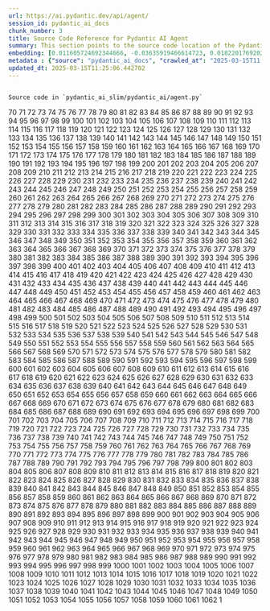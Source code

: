 ```yaml
---
url: https://ai.pydantic.dev/api/agent/
session_id: pydantic_ai_docs
chunk_number: 3
title: Source Code Reference for Pydantic AI Agent
summary: This section points to the source code location of the Pydantic AI agent implementation, specifically in the file `pydantic_ai_slim/pydantic_ai/agent.py`.
embedding: [0.011605724692344666, -0.03635919466614723, 0.01822017692029476, -0.00399031350389123, -0.037684790790081024, -0.01108495518565178, -0.007588358595967293, -0.0037772711366415024, 0.0026089209131896496, -0.021953485906124115, 0.010800899006426334, -0.010537132620811462, 0.0006226410623639822, -0.017895540222525597, 0.03673793748021126, -0.0010187134612351656, 0.029379528015851974, -0.0005178108112886548, 0.0008551275241188705, 0.04152631014585495, 0.0476132296025753, -0.013709093444049358, -0.02590322121977806, -0.009414434432983398, 0.02023562230169773, 0.0004590551252476871, -0.015027926303446293, 0.03021816909313202, 0.03262588381767273, -0.07850772142410278, 0.03368094936013222, -0.04972336068749428, -0.007994153536856174, 0.0021591652184724808, -0.014202809892594814, -0.0006124961655586958, 0.019721616059541702, -0.014906187541782856, -0.03203072026371956, 0.03665677830576897, 0.011984466575086117, -0.008805742487311363, 0.051292434334754944, 0.03968670964241028, -0.0539165735244751, 0.02043852023780346, -0.05821799486875534, 0.023170869797468185, -0.003800942562520504, 0.037711843848228455, 0.02196701243519783, 0.01919408328831196, -0.011585434898734093, 0.08640719205141068, -0.022670390084385872, -0.01638057455420494, -0.07499083876609802, -0.004358910024166107, 0.04923640936613083, 0.04339296743273735, 0.0701754093170166, -0.030137009918689728, 0.027134131640195847, -0.052563924342393875, -0.010827952064573765, 0.016164150089025497, -0.0219399593770504, -0.034736014902591705, 0.0338432677090168, -0.007770966272801161, -0.025010472163558006, 0.05957064405083656, -0.0005938972462899983, -0.02457762509584427, 0.02919015660881996, 0.026295488700270653, 0.050751376897096634, 0.029271315783262253, 0.00967820081859827, -0.04750501736998558, 0.009076272137463093, 0.032977573573589325, -0.004281132947653532, -0.0032074679620563984, -0.010483026504516602, 0.004358910024166107, 0.004396107979118824, 0.00015196161984931678, -0.002854088554158807, -0.06985077261924744, -0.01955929771065712, -0.01669168286025524, -0.06757832318544388, 0.010286892764270306, 0.04109346494078636, 0.007317828945815563, 0.023306135088205338, -0.05148180574178696, -0.03313989192247391, -0.027080025523900986, 0.02354961261153221, -0.015149664133787155, -0.037116676568984985, 0.08911249041557312, -0.021155424416065216, -0.035331182181835175, -0.022075224667787552, 0.019735142588615417, -0.029460687190294266, -0.006600925233215094, -0.04931756854057312, 0.00905598234385252, -0.061356138437986374, 0.02519984357059002, 0.04314948990941048, 0.02400951273739338, 0.010638581588864326, -0.005670979153364897, 0.02843267284333706, -0.011659830808639526, -0.030082903802394867, -0.04685574769973755, 0.00293355667963624, -0.042554326355457306, 0.02023562230169773, -0.02085784077644348, -0.004399489611387253, -0.011450170539319515, -0.032950520515441895, -0.0570276640355587, 0.015609565190970898, -0.03722488880157471, 0.014933240599930286, -0.001664603129029274, -0.0063675930723547935, -0.010638581588864326, -0.003143217181786895, 0.022738022729754448, 0.017111005261540413, 0.0029927350115031004, 0.0015648453263565898, -0.019505193457007408, 0.04812723770737648, 0.025078104808926582, 0.04582773521542549, 0.023563139140605927, -0.0011108627077192068, -0.021507112309336662, -0.05467405542731285, -0.0034357274416834116, 0.01278252899646759, 0.007006719708442688, -0.017990225926041603, -0.02965005673468113, 0.04869534820318222, -0.04149925708770752, 0.028189197182655334, 0.02256217785179615, -0.014324548654258251, 0.015149664133787155, -0.005982088390737772, -0.026850074529647827, -0.005687887314707041, 0.05164412409067154, -0.027675190940499306, 0.030732175335288048, -0.029460687190294266, -0.016826948150992393, -0.06790295988321304, -0.020059779286384583, 0.011903307400643826, 0.014202809892594814, -0.03376210853457451, -0.04271664097905159, -0.00315674371086061, -0.049047037959098816, 0.014026965945959091, -0.014432760886847973, -0.027255868539214134, -0.0044400691986083984, -0.003537176176905632, -0.031814295798540115, -0.001607115613296628, -0.013228903524577618, -0.008183524012565613, -0.03460074961185455, -0.046098265796899796, 0.0037738895043730736, 0.010530369356274605, -0.00741927744820714, -0.011274325661361217, -0.006154551170766354, 0.023603718727827072, 0.04918230324983597, 0.028378566727042198, -0.06227594241499901, 0.018558338284492493, -0.0582721009850502, -0.03311283886432648, -0.0036420063115656376, 0.0005727621610276401, -0.01575835607945919, 0.04469151049852371, -0.017408587038517, -0.014703290536999702, -0.026823021471500397, -0.06606335937976837, 0.0006792832282371819, -0.00786565151065588, -0.015690723434090614, 0.06611746549606323, -0.014135178178548813, -0.012735186144709587, -0.014054019004106522, -0.00714874779805541, 0.013425037264823914, -0.00521446019411087, 0.024198884144425392, -0.047775547951459885, -0.04293306544423103, -0.03971376270055771, 0.0244288332760334, -0.006641504354774952, 0.04144515469670296, 0.0164346806704998, 0.02106073871254921, -0.007277249358594418, 0.02486168034374714, 0.005833297036588192, -0.007581595331430435, -0.020100358873605728, 0.03744131326675415, -0.015853041782975197, -0.05399773269891739, 0.0017288540257140994, -0.011497513391077518, -0.006154551170766354, 0.03492538630962372, -0.03638624772429466, 0.0022403241600841284, -0.03684614598751068, 0.006113971583545208, -0.03278820216655731, -0.00637773796916008, -0.015284929424524307, 0.017083952203392982, -0.029812375083565712, 0.019099397584795952, -0.038929227739572525, 0.0011539782863110304, 0.027188235893845558, 0.004369054920971394, 0.010205733589828014, -0.013540012761950493, -0.013783489353954792, -0.01173422671854496, 0.0003478843136690557, 0.021304216235876083, 0.024050092324614525, 0.018301336094737053, -0.02639017440378666, 0.010320709086954594, -0.02593027427792549, 0.0037603629752993584, -0.010915874503552914, 0.010395104065537453, -0.04985862597823143, 0.07672222703695297, 0.042473167181015015, -0.0122144166380167, 0.04039008542895317, 0.0026292107068002224, 0.056161969900131226, 0.035926345735788345, -0.034681908786296844, -0.05545859411358833, -0.00992167741060257, 0.06676673144102097, -0.044285714626312256, 0.016651103273034096, -0.023536086082458496, -0.009319748729467392, -0.004071472212672234, -0.010537132620811462, 0.03749541938304901, 0.05599965155124664, 0.03519591689109802, -0.024618204683065414, 0.0038347586523741484, -0.04569246992468834, -0.02168295718729496, 0.014689764007925987, 0.017273321747779846, -0.02649838663637638, 0.0047647044993937016, 0.001983321039006114, 0.012295575812458992, -0.01429749559611082, 0.03814468905329704, -0.021466532722115517, 0.03370800241827965, 0.025808535516262054, -0.012539052404463291, -0.04225674271583557, -0.04631468653678894, 0.026484860107302666, 0.004348765127360821, -0.02290034107863903, 0.04398813098669052, -0.015122611075639725, 0.008088838309049606, -0.0018903263844549656, -0.054944586008787155, -0.04728859290480614, -0.0030231697019189596, -0.0194105077534914, 0.041850946843624115, -0.005153591278940439, 0.05413299798965454, -0.01984335482120514, -0.017111005261540413, -0.03373505547642708, 0.014784448780119419, 0.02978532202541828, 0.027675190940499306, -0.0007798864389769733, -0.011815385892987251, 0.021020159125328064, 0.019694563001394272, -0.034736014902591705, 0.003665677737444639, -0.018558338284492493, 0.007006719708442688, 0.06054455041885376, 0.024050092324614525, -0.060165807604789734, -0.005025089718401432, 0.021669430658221245, 0.00628643436357379, 0.011287852190434933, -0.029974693432450294, -0.012769002467393875, -0.04704511910676956, -0.06438606977462769, 0.0027255869936197996, -0.053808361291885376, 0.005102866794914007, -0.01235644519329071, 0.032977573573589325, -0.037116676568984985, 0.0034052927512675524, 0.0021084409672766924, 0.040146611630916595, 0.03397853299975395, -0.035899292677640915, -0.057893358170986176, 0.03438432887196541, 0.004727507010102272, -0.006289815995842218, 0.030082903802394867, -0.031733136624097824, 0.04404223710298538, 0.001412672339938581, -0.004003840032964945, -0.025389214977622032, 0.041905052959918976, -0.014094598591327667, 0.0003453480894677341, -0.028162144124507904, 0.007520725950598717, -0.015893621370196342, -0.007331355474889278, 0.024848153814673424, -0.010313945822417736, -0.026633650064468384, -0.003004570724442601, -0.06444017589092255, 0.02352255955338478, 0.013100401498377323, 0.02551095187664032, -0.03157081827521324, -0.017111005261540413, 0.03027227520942688, -0.009292695671319962, 0.049047037959098816, -0.03381621465086937, -0.011605724692344666, 0.013709093444049358, -0.014852081425487995, -0.016908107325434685, 0.023793088272213936, 0.018842395395040512, 0.009076272137463093, 0.003415437648072839, 0.0022707588504999876, -0.020627891644835472, -0.003408674383535981, 0.016962213441729546, -0.01000283658504486, -0.014797975309193134, 0.002252159873023629, -0.02494283951818943, 0.028676150366663933, 0.00848786998540163, -0.04918230324983597, -0.016759315505623817, -0.005390304606407881, 0.006793677341192961, 0.01681342162191868, 0.005522187799215317, -0.02967710979282856, -0.0010838096495717764, 0.0063506849110126495, 0.018896501511335373, -0.0019275242229923606, -0.0018497469136491418, 0.006874836515635252, 0.002661336213350296, 0.009069508872926235, -0.010848241858184338, 0.028026878833770752, -0.0033359695225954056, -0.00989462435245514, 0.0017787328688427806, -0.0012452821247279644, 0.012417313642799854, 0.028784362599253654, 0.010023126378655434, -0.004954075440764427, -0.10853652656078339, -0.011450170539319515, 0.041905052959918976, 0.016461733728647232, 0.013837595470249653, -0.00020670161757152528, 0.02522689662873745, -0.026538966223597527, -0.0001298754068557173, 0.04996683821082115, 0.01981630176305771, -0.03021816909313202, -0.014527445659041405, -0.027404660359025, -0.029812375083565712, -0.03909154608845711, -0.0024195502046495676, 0.004927022382616997, -0.017652064561843872, -0.008907190524041653, -0.04804607853293419, 0.01337769441306591, -0.01966750994324684, -0.013864648528397083, -0.005265184678137302, 0.0041695390827953815, -0.000442147022113204, 0.0375765785574913, -0.03308578580617905, -0.002647809684276581, 0.027431713417172432, -0.026768915355205536, -0.020654944702982903, 0.02726939506828785, 0.01702984608709812, 0.00643522571772337, -0.0012233015149831772, -0.002247087424620986, -0.01601536013185978, 0.03928091377019882, -0.0416615754365921, -0.01069945003837347, 0.02377956174314022, 0.026309015229344368, 0.0009291004971601069, 0.008832795545458794, 0.006053102668374777, 0.054998692125082016, 0.01666462980210781, 0.012498472817242146, -0.004342001862823963, -0.0026579545810818672, -0.04980451986193657, -0.01836896874010563, -0.0005207696813158691, -0.027445239946246147, 0.08602844923734665, -0.008203813806176186, 0.005833297036588192, -0.017665591090917587, -0.02799982577562332, -0.020993106067180634, 0.0667126253247261, 0.006242473144084215, -0.015257876366376877, -0.0214530061930418, -0.00905598234385252, 0.029298368841409683, -0.01836896874010563, -0.022575704380869865, -0.024807576090097427, -0.05345667153596878, -0.03744131326675415, -0.0044400691986083984, -0.03963260352611542, 0.0488576665520668, -0.022372808307409286, 0.011260799132287502, -0.004156013019382954, 0.004369054920971394, 0.003997076768428087, -0.0002730659325607121, -0.02859499119222164, -0.01609651744365692, 0.013634697534143925, 0.010395104065537453, 0.012437603436410427, -0.0034526356030255556, -0.0032649554777890444, -0.022886814549565315, 0.033058732748031616, 0.003915917593985796, 0.004118815064430237, 0.009739070199429989, -0.020560258999466896, 0.009306222200393677, -0.04233790189027786, -0.0049134958535432816, -0.1750868409872055, 0.01197770331054926, 0.0198974609375, 0.02116895094513893, -0.004930404014885426, -0.0006171459099277854, 0.026850074529647827, -0.029433634132146835, 0.034113798290491104, 0.03506065160036087, 0.03370800241827965, 0.008014443330466747, -0.025835588574409485, -0.00861637108027935, -0.023874247446656227, -0.038252901285886765, 0.00026397782494314015, 0.017611484974622726, -0.009076272137463093, 0.005282092839479446, -0.014973820187151432, -0.003408674383535981, -0.0037772711366415024, 0.042473167181015015, -0.021209530532360077, 0.037143729627132416, -0.021696483716368675, -0.015339034609496593, -0.01146369706839323, 0.013587354682385921, -0.0016958832275122404, 0.005248276516795158, 0.004450214095413685, 0.00032167675090022385, -0.004656492732465267, 0.04993978515267372, -0.0016011977568268776, -0.041796840727329254, 0.006455515511333942, 0.020452046766877174, -0.05478226765990257, -0.005430884193629026, -0.0027408041059970856, -0.03222008794546127, -0.014554498717188835, -0.0029758268501609564, 0.03200366720557213, -0.05773104354739189, 0.0216288510710001, -0.04406929016113281, -0.007101404946297407, 0.030055852606892586, -0.036467406898736954, -0.006198512390255928, 0.023509033024311066, 0.024794049561023712, -0.016826948150992393, -0.036602672189474106, 0.0015893620438873768, 0.007256959564983845, -0.008541976101696491, 0.014446287415921688, 0.012153547257184982, -0.016542892903089523, -0.0012647263938561082, 0.029487738385796547, -0.019965093582868576, 0.0013627934968098998, -0.012234706431627274, 0.02097957953810692, -0.014378654770553112, -0.007155511062592268, 0.012038572691380978, -0.010936164297163486, -0.037089623510837555, -0.004365673288702965, 0.006658412516117096, -0.004074853844940662, -0.029514791443943977, -0.008352604694664478, -0.004281132947653532, -0.007940047420561314, -0.0005592356319539249, 0.01287045143544674, 0.03078628145158291, 0.0027036063838750124, -0.016772842034697533, -0.032355353236198425, 0.046071212738752365, -0.025213370099663734, -0.01232939213514328, -0.005850205197930336, -0.012850161641836166, -0.009008639492094517, 0.021182477474212646, 0.024455886334180832, 0.023481979966163635, 0.03211187571287155, -0.01759795844554901, 0.0018362205009907484, -0.019491666927933693, -0.014067545533180237, -0.006485950201749802, -0.012092678807675838, -0.024807576090097427, 0.025916747748851776, 0.01609651744365692, -0.04531372711062431, 0.03487128019332886, 0.0344654843211174, 0.011186404153704643, -0.005873876623809338, 0.006431844085454941, 0.0350877046585083, 0.028946679085493088, 0.051373593509197235, 0.002194672357290983, 0.04158041626214981, 0.011220220476388931, -0.00139238266274333, 0.022683916613459587, -0.02766166441142559, -0.017679117619991302, 0.0005351416184566915, -0.03127323463559151, -0.020019199699163437, 0.010625055059790611, 0.03687319904565811, -0.0375765785574913, -0.03616982325911522, -0.023887773975729942, 0.009712017141282558, -0.008366131223738194, -0.007459857035428286, 0.011808622628450394, 0.008778689429163933, -0.016596999019384384, -0.008014443330466747, 0.025375688448548317, 0.01774675026535988, -0.01037481427192688, 0.026511913165450096, 0.013627934269607067, 0.03089449368417263, 0.059787068516016006, 0.016150623559951782, 0.011943886987864971, 0.005119774956256151, 0.013506196439266205, -0.0012511999811977148, -0.0021574744023382664, 0.009698490612208843, -0.004270988050848246, -0.02440178021788597, 0.04271664097905159, -0.05756872519850731, -0.0009629167034290731, -0.008014443330466747, -0.008129417896270752, 0.0076898070983588696, 0.011531328782439232, 0.02250807173550129, 0.0075410157442092896, -0.0005503589054569602, -0.022210489958524704, 0.042581379413604736, 0.005897548049688339, 0.05475521460175514, -0.01007723156362772, -0.004098525270819664, -0.0172327421605587, -0.05526922270655632, -0.12606684863567352, 0.002023900393396616, 0.007872414775192738, 0.007067589089274406, 0.007852124981582165, 0.02533510886132717, -0.03990313410758972, -0.00042460483382456005, 0.009089798666536808, -0.0009164194343611598, -0.024455886334180832, 0.01684047468006611, 0.006181604228913784, 0.020140936598181725, -0.022210489958524704, 0.004071472212672234, -0.00010340364678995684, 0.003214231226593256, -0.026795968413352966, -0.00048441727994941175, -0.03511475771665573, 0.0388210155069828, 0.04455624520778656, 0.031868401914834976, -0.0059212190099060535, -0.029947640374302864, -0.016772842034697533, -0.02176411636173725, 0.007169037591665983, 0.022751549258828163, 0.01899118535220623, 0.02344140037894249, 0.016164150089025497, 0.018855921924114227, 0.042987171560525894, 0.004707217216491699, -0.021642377600073814, -0.05180644243955612, 0.011720700189471245, 0.014689764007925987, 0.034736014902591705, -0.00977964885532856, -0.0432577021420002, -0.024699363857507706, -0.01278252899646759, -0.030623964965343475, 0.007628938183188438, 0.01658347249031067, -0.011497513391077518, -0.056216076016426086, -0.01805785857141018, 0.02139890007674694, 0.01280958205461502, -0.004149249754846096, -0.02349550649523735, -0.02264333702623844, -0.025551531463861465, -0.002957227872684598, 0.007311065681278706, -0.046017106622457504, -0.024131251499056816, 0.015082031488418579, -0.007398987654596567, -0.028784362599253654, -0.032409459352493286, -0.0023823522496968508, -0.020533205941319466, -0.010963216423988342, -0.01042892038822174, 0.012315865606069565, 0.021561218425631523, -0.058542631566524506, -0.00536325154826045, 0.007872414775192738, -0.005998996552079916, 0.017381533980369568, -0.022007592022418976, -0.006678702309727669, 0.013438563793897629, 0.008481106720864773, 9.420986316399649e-05, -0.04864124208688736, -0.027107078582048416, 0.015514879487454891, 0.018693603575229645, -0.025375688448548317, -0.0005583902238868177, 0.040579456835985184, 0.05424121022224426, 0.00028130863211117685, -0.03814468905329704, -0.01751679927110672, -0.02103368565440178, -0.009184484370052814, 0.010178680531680584, -0.01932934857904911, -0.03809058293700218, -0.019288768991827965, -0.07775024324655533, 0.03608866408467293, 0.02423946186900139, 0.006215420085936785, -0.00848786998540163, 0.002358681056648493, -0.0020086830481886864, 0.03219303488731384, -0.010652108117938042, -0.00729753915220499, -0.010293656028807163, -0.006550200749188662, -0.012011519633233547, -0.04147220402956009, 0.022426914423704147, 0.007987390272319317, 0.009603804908692837, 0.0015521642053499818, 0.016745788976550102, -0.02965005673468113, -0.04342002049088478, -0.008142944425344467, 0.03787416219711304, 0.011571908369660378, -0.046044159680604935, -0.014459813013672829, -0.01800375245511532, -0.01548782642930746, 0.017408587038517, -0.027621084824204445, 0.02760755829513073, -0.006124116480350494, 0.00601590471342206, -0.0014608604833483696, -0.007723623421043158, -0.004311567172408104, -0.03257177770137787, -0.004078235477209091, 0.029244262725114822, -0.016989266499876976, 0.02290034107863903, 0.022656863555312157, 0.01927524246275425, -0.03332925960421562, -0.006482568569481373, -0.00011243891640333459, -0.009231826290488243, -0.02323850244283676, 0.019126450642943382, 0.022156383842229843, 0.004845863673835993, -0.016529366374015808, 0.0476132296025753, -0.009698490612208843, -0.025646217167377472, 0.048397768288850784, -0.025984378531575203, 0.0003628902486525476, -0.024455886334180832, -0.032247141003608704, -2.2158867523103254e-06, -0.020871367305517197, 0.015014399774372578, 0.0021168950479477644, 0.007439567241817713, -0.006005759816616774, -0.06411554664373398, -0.0037603629752993584, 0.02973121590912342, 0.01578540913760662, -0.011686883866786957, 0.03573697432875633, -0.016989266499876976, 0.006181604228913784, -0.029893534258008003, 0.02295444719493389, -0.025835588574409485, -0.02315734326839447, 0.003618334885686636, -0.020898420363664627, 0.0426354818046093, 0.012708133086562157, -0.002854088554158807, 0.010476263239979744, -0.02675538882613182, -0.044826775789260864, -0.010706213302910328, -0.012518762610852718, -0.02854088507592678, -0.008778689429163933, 0.025105157867074013, 0.03579108044505119, 0.0056574526242911816, 0.014946767129004002, 0.019396981224417686, -0.01873418316245079, -0.020370887592434883, -0.011511039920151234, -0.044285714626312256, 0.030705122277140617, 0.003729928517714143, 0.01183567475527525, 0.011511039920151234, -0.024388253688812256, -0.0002694729482755065, 0.0034560172352939844, 0.024537045508623123, -0.029974693432450294, -0.0037197836209088564, 0.01893708109855652, 0.01308011170476675, 0.021926432847976685, 0.02781045436859131, 0.027566978707909584, -0.006289815995842218, 0.01030041929334402, 0.03148965910077095, -0.007885941304266453, -0.011727463454008102, 0.004189828876405954, -0.01548782642930746, 0.02338729426264763, -0.013066585175693035, 0.010009599849581718, -0.03679203987121582, -0.025240423157811165, 0.0019647220615297556, 0.05810978263616562, 0.0241177249699831, -0.01658347249031067, 7.783013279549778e-05, 0.04937167465686798, -0.03990313410758972, -0.030678069218993187, 0.0308674406260252, -0.034817174077034, 0.027472293004393578, 0.04509730264544487, -0.04217558354139328, 0.007040536031126976, 0.009191247634589672, 0.015690723434090614, 0.006458897143602371, -0.009820228442549706, 0.01658347249031067, 0.036548566073179245, -0.010469499975442886, 0.006181604228913784, -0.007696570362895727, -0.01319508720189333, 0.00699995644390583, -0.06054455041885376, 0.017192164435982704, 0.021155424416065216, -0.025659743696451187, 0.02437472715973854, -0.025673270225524902, -0.016881054267287254, 0.008055021986365318, -0.020222095772624016, 0.006134261377155781, 0.00458547892048955, -0.006012523081153631, -0.03276114910840988, 0.014040492475032806, 0.02618727646768093, -0.0006881599547341466, 0.013445327058434486, 0.02845972590148449, -0.03154376521706581, -0.004264224786311388, 0.029974693432450294, 0.01822017692029476, -0.01384435873478651, -0.011754516512155533, 0.03698141127824783, 0.004893206059932709, -0.012268522754311562, 0.002718823729082942, 0.01822017692029476, 0.01813901774585247, -0.007960337214171886, 0.01459507830440998, -0.019004711881279945, 0.026349594816565514, 0.021642377600073814, 0.021872328594326973, 0.004842482041567564, -0.03397853299975395, 0.0246046781539917, 0.03362684324383736, 0.06703726202249527, -0.009556462056934834, 0.010307182557880878, -0.032328300178050995, -0.0006036194390617311, 0.0009755978244356811, 0.0025835589040070772, -0.010577712208032608, -0.014283969067037106, 0.005018326453864574, 0.0037502183113247156, 0.033437471836805344, 0.01621825620532036, -0.010915874503552914, 0.04087704047560692, -0.023279082030057907, -0.043636444956064224, 0.025375688448548317, 0.014108125120401382, -0.022088751196861267, -0.004551662597805262, 0.01785496063530445, -0.020289728417992592, -0.01575835607945919, -0.014608604833483696, -0.024591151624917984, 0.0003493637777864933, 0.013736146502196789, 0.019478140398859978, 0.006688847206532955, 0.009529408998787403, -0.003214231226593256, -0.02843267284333706, 0.016475260257720947, 0.002996116643771529, -0.007879178039729595, 0.009935203939676285, -0.006790295708924532, 0.003871956607326865, -0.005177262704819441, 0.03381621465086937, 0.009745833463966846, 0.028973732143640518, 0.03341041877865791, -0.00542073929682374, -0.008129417896270752, 0.0270935520529747, 0.000799330766312778, -0.02307618409395218, -0.021182477474212646, 0.0385504849255085, 0.0028101273346692324, -0.004274369683116674, 0.0010635199723765254, 0.01808491162955761, 0.03192250803112984, 0.005498516373336315, -0.0009257188648916781, 0.0011269253445789218, 0.04883061349391937, -0.037765949964523315, -0.0009147286182269454, -0.05388952046632767, 0.011260799132287502, -0.009698490612208843, 0.022494545206427574, -0.00333766033872962, 2.744925586739555e-05, 0.028946679085493088, 0.03800942376255989, 0.028973732143640518, -0.023035606369376183, 0.007277249358594418, -0.016123570501804352, -0.003912535961717367, -0.010286892764270306, 0.02978532202541828, 0.013019242323935032, -0.010834715329110622, 0.010618291795253754, -0.0047376519069075584, 0.013255956582725048, -0.03552055358886719, -0.033545684069395065, -0.005518806166946888, 0.02556505799293518, -0.03990313410758972, 0.0016671393532305956, -0.04109346494078636, -0.019167030230164528, -0.004243934992700815, 0.03457369655370712, -0.02202111855149269, -0.005184025503695011, -0.018287809565663338, -0.014554498717188835, -0.03132734075188637, 0.028946679085493088, 0.01754385232925415, 0.012775765731930733, -0.032301247119903564, 0.013093638233840466, 0.009941967204213142, -0.06633388996124268, -0.002449984662234783, -0.009319748729467392, -0.014716817066073418, -0.01800375245511532, -0.02403656579554081, -0.004057945683598518, 0.04571952298283577, 0.015014399774372578, 0.007432803977280855, 0.006445370614528656, 0.00938061811029911, 0.01715158484876156, -0.011957413516938686, -0.019099397584795952, -0.00905598234385252, -0.0015935890842229128, 0.006465660408139229, -0.004666637629270554, -0.03489833325147629, 0.009563225321471691, 0.01839601993560791, -0.01924818940460682, 0.010327472351491451, -0.002006992232054472, -0.004713980481028557, -0.049019984900951385, 0.01570424996316433, 0.01578540913760662, 0.004101906903088093, 0.01780085638165474, -0.004068090580403805, -0.022697443142533302, -0.023224975913763046, -0.01565014384686947, -0.022102277725934982, 0.011531328782439232, 0.012011519633233547, 0.016705209389328957, 0.05713587626814842, -0.025686796754598618, 0.006310105789452791, -0.044285714626312256, -0.020330308005213737, 0.012417313642799854, 0.004602386616170406, -0.023062657564878464, -0.005177262704819441, 0.018571864813566208, 0.0015724539989605546, -0.01596125401556492, -0.026917707175016403, -0.02383366785943508, 0.02859499119222164, -0.04101230576634407, -0.005792717449367046, 0.08786804974079132, 0.019572824239730835, -0.01186272781342268, 0.0231843963265419, -0.02409067191183567, 0.016989266499876976, 0.03982197493314743, 0.014365128241479397, -0.01116611436009407, -0.023928353562951088, -0.031002705916762352, -0.01191683392971754, 0.04517846181988716, 0.0036048085894435644, 0.0019495048327371478, -0.0016468496760353446, -0.0091709578409791, -0.02157474495470524, 0.008555502630770206, 0.0032074679620563984, 0.002879450796172023, -0.008325551636517048, -0.021480059251189232, -0.02528100274503231, 0.0057183220051229, 0.024537045508623123, -0.022102277725934982, 0.002049262635409832, 0.0303804874420166, 0.006269526202231646, 0.02908194437623024, -0.021534165367484093, -0.006715900264680386, 0.021304216235876083, -0.02735055424273014, -0.018436599522829056, 0.007696570362895727, 0.00030096431146375835, 0.028649097308516502, -0.00010266391473123804, 0.008284972980618477, 0.02179116941988468, -0.003180414903908968, -0.00699995644390583, 0.004812047351151705, 0.026511913165450096, -0.009698490612208843, -0.045476045459508896, -0.00589416641741991, 0.021926432847976685, -0.01819312386214733, 0.0038246139883995056, 0.010706213302910328, 0.024956366047263145, -0.006695610471069813, -0.023968933150172234, -0.014135178178548813, 0.05535038188099861, 0.05110306292772293, -0.020167989656329155, -0.06335806101560593, -0.005528951063752174, 0.008771926164627075, 0.0004191097104921937, 0.0034932149574160576, -0.027485819533467293, -0.024794049561023712, -0.009258879348635674, -0.00533619849011302, 0.02403656579554081, 0.02610611729323864, 0.00929945893585682, -0.008183524012565613, 9.452689118916169e-05, -0.02168295718729496, -0.009739070199429989, -0.031002705916762352, -0.00875839963555336, -0.0031635069753974676, 0.07758792489767075, 0.02607906423509121, 0.01746269315481186, 0.014635657891631126, -0.010760319419205189, -0.005992233287543058, -0.037711843848228455, 0.005302382633090019, 0.0038821015041321516, -0.009847281500697136, -0.026349594816565514, -0.019545773044228554, -0.0017026463756337762, -0.011883017607033253, 0.022913867607712746, -0.02641722746193409, 0.00997578352689743, -0.006178222596645355, -0.0015462464652955532, 0.002106750151142478, 0.01295161060988903, 0.018409546464681625, 0.036575619131326675, -0.011132298037409782, 0.026660703122615814, -0.06411554664373398, 0.025118684396147728, -0.051941707730293274, 0.008562265895307064, -0.035277076065540314, 0.01565014384686947, 0.021290689706802368, -0.019545773044228554, 0.034086745232343674, -0.013587354682385921, -0.013452090322971344, -0.012025046162307262, 0.0183419156819582, -0.030055852606892586, -0.0007084496901370585, 0.006780151277780533, 0.011003796011209488, -0.0012554270215332508, 0.02794571965932846, -0.03430316969752312, -0.003056985791772604, -0.014716817066073418, 0.0017652064561843872, -0.00018746864225249738, -0.019599877297878265, -0.00699995644390583, 0.011551618576049805, 0.007655991241335869, 0.014081072062253952, 0.003993695136159658, 0.02400951273739338, -0.007777729537338018, 0.03738720715045929, 0.014635657891631126, 0.022115804255008698, -0.013506196439266205, 0.01364822406321764, 0.006857928354293108, 0.0012799437390640378, 0.012640501372516155, 0.00251930789090693, -0.013228903524577618, -0.00211520423181355, -0.016448207199573517, 0.040579456835985184, -0.007371934596449137, -0.01459507830440998, 0.0018818723037838936, 0.030515752732753754, -0.03679203987121582, 0.0391727015376091, 0.004112051799893379, 0.04390697181224823, 0.0057183220051229, -0.014825028367340565, 0.0031550528947263956, -0.031083865091204643, 0.011808622628450394, 0.038334060460329056, -0.010198970325291157, -0.014405707828700542, 0.008169997483491898, -0.006861309986561537, -0.004473885055631399, -0.014189283363521099, 0.005332816857844591, -0.019234662875533104, 0.009502355940639973, -0.009306222200393677, 0.02970416285097599, 0.020276201888918877, 0.050210315734148026, -0.005559385754168034, 0.008000916801393032, -0.04204031825065613, -0.007351645268499851, 0.022061698138713837, -0.009603804908692837, -0.008359367959201336, 0.013749673031270504, 0.00013484215014614165, -0.009969020262360573, -0.004920259118080139, -0.011815385892987251, 0.034790121018886566, -0.0029267934150993824, 0.01964045688509941, 0.0015504735056310892, 0.011355484835803509, -0.025159263983368874, 0.031056812033057213, -0.01340474747121334, -0.01051684282720089, 0.002186218276619911, -0.004298041108995676, 0.006800440605729818, -0.0073651717975735664, 0.01859891787171364, -0.0013890010304749012, 0.01305305864661932, -0.021561218425631523, -0.02406361885368824, -0.034167904406785965, 0.001061829156242311, 0.01632646843791008, 0.024361200630664825, -0.0047477963380515575, 0.028919626027345657, -0.003672441001981497, 0.028784362599253654, 0.060328125953674316, 0.007527489215135574, -0.03438432887196541, 0.029244262725114822, -0.012640501372516155, 0.02057378552854061, -0.02432062104344368, 0.002482110168784857, -0.005677742417901754, -0.0233602412045002, -0.012938084080815315, 0.002321483101695776, -0.0139458067715168, -0.01340474747121334, 0.021723536774516106, -0.008690766990184784, 0.007074352353811264, 0.019315822049975395, 0.0024466030299663544, -0.014162230305373669, -0.006428462453186512, -0.024645257741212845, -0.002006992232054472, 0.013316825032234192, 0.025389214977622032, 0.009312985464930534, -0.03957849740982056, 0.004994655027985573, 0.021128371357917786, 0.00482557388022542, 0.0025294527877122164, 0.00938061811029911, 0.016908107325434685, 0.010888821445405483, -0.014757395721971989, 0.007182564120739698, -0.00016157810750883073, 0.008528449572622776, 0.018801815807819366, -0.03616982325911522, 0.008650187402963638, -0.044177502393722534, 0.006381119601428509, -0.003053604159504175, -0.00017013783508446068, -0.01715158484876156, 0.005887403152883053, 0.02967710979282856, 0.003506741486489773, 0.025375688448548317, 0.016231782734394073, 0.003280172822996974, -0.004717362113296986, 0.023022079840302467, 0.007344882003962994, -0.01186272781342268, -0.006692228838801384, 0.01116611436009407, 0.01759795844554901, 0.012288812547922134, -0.008156470954418182, 0.013337114825844765, 0.007114931475371122, -0.017368007451295853, 0.012471419759094715, -0.022656863555312157, 0.0015538550214841962, 0.007655991241335869, 0.013161270879209042, -0.007290775887668133, 0.04333886131644249, -0.0009730616002343595, -0.03738720715045929, 0.03573697432875633, 0.023684876039624214, -0.011091718450188637, 0.06243826076388359, 0.015663670375943184, 0.0033647133968770504, 0.019261715933680534, 0.005944890435785055, 0.0061917491257190704, -0.025673270225524902, 0.03671088442206383, 0.01964045688509941, -0.013411510735750198, 0.01384435873478651, 0.04504319652915001, -0.015379614196717739, 0.006939087063074112, -0.005163736175745726, 0.006181604228913784, 0.040092505514621735, 0.023617245256900787, 0.01186272781342268, 0.010510079562664032, -0.004514464642852545, 0.009421197697520256, -0.019342875108122826, 0.0023688259534537792, -0.027648137882351875, -0.0036825858987867832, -0.0011928669409826398, 0.026944760233163834, 0.0595165379345417, 0.013283008709549904, -0.008555502630770206, -0.021534165367484093, 0.012938084080815315, 0.02290034107863903, -0.005119774956256151, 0.005035234149545431, -0.02783750742673874, -0.03506065160036087, 0.011524566449224949, -0.017760276794433594, 0.020993106067180634, -0.02965005673468113, -0.009887861087918282, -9.843688894761726e-05, 0.04401518404483795, 0.0035101231187582016, -0.023536086082458496, 0.01295161060988903, 0.019992146641016006, -0.033599790185689926, 0.015893621370196342, 0.00670237373560667, -0.004193210508674383, -0.006820730399340391, -0.003726546885445714, 0.042960118502378464, -0.01367527712136507, -0.0186530239880085, 0.01762501150369644, 0.028324460610747337, 0.005535714328289032, 0.005370014812797308, 0.02967710979282856, -0.01927524246275425, 0.03579108044505119, -0.03798237070441246, 0.0016553037567064166, -0.00551204290241003, -0.003127999836578965, 0.004413016140460968, -0.032950520515441895, -0.028730256482958794, 0.026579543948173523, -0.007284012623131275, 0.0003100524190813303, 0.028053931891918182, 0.025754429399967194, -0.028946679085493088, 0.013783489353954792, -0.02072257734835148, 0.00015248999989125878, -0.009826991707086563, 0.01669168286025524, 0.00774391321465373, -0.02307618409395218, -0.0018497469136491418, -0.04934462159872055, 0.013512959703803062, -0.012403788045048714, -0.008690766990184784, -0.014202809892594814, -0.03211187571287155, -0.01059800200164318, -0.010070468299090862, -0.006830875296145678, -0.008582555688917637, -0.03132734075188637, -0.006577253807336092, 0.037116676568984985]
metadata : {"source": "pydantic_ai_docs", "crawled_at": "2025-03-15T11:25:06.441168", "url_path": "/api/agent/", "chunk_size": 5000}
updated_dt: 2025-03-15T11:25:06.442702
---
```

```

Source code in `pydantic_ai_slim/pydantic_ai/agent.py`
```
 70
 71
 72
 73
 74
 75
 76
 77
 78
 79
 80
 81
 82
 83
 84
 85
 86
 87
 88
 89
 90
 91
 92
 93
 94
 95
 96
 97
 98
 99
 100
 101
 102
 103
 104
 105
 106
 107
 108
 109
 110
 111
 112
 113
 114
 115
 116
 117
 118
 119
 120
 121
 122
 123
 124
 125
 126
 127
 128
 129
 130
 131
 132
 133
 134
 135
 136
 137
 138
 139
 140
 141
 142
 143
 144
 145
 146
 147
 148
 149
 150
 151
 152
 153
 154
 155
 156
 157
 158
 159
 160
 161
 162
 163
 164
 165
 166
 167
 168
 169
 170
 171
 172
 173
 174
 175
 176
 177
 178
 179
 180
 181
 182
 183
 184
 185
 186
 187
 188
 189
 190
 191
 192
 193
 194
 195
 196
 197
 198
 199
 200
 201
 202
 203
 204
 205
 206
 207
 208
 209
 210
 211
 212
 213
 214
 215
 216
 217
 218
 219
 220
 221
 222
 223
 224
 225
 226
 227
 228
 229
 230
 231
 232
 233
 234
 235
 236
 237
 238
 239
 240
 241
 242
 243
 244
 245
 246
 247
 248
 249
 250
 251
 252
 253
 254
 255
 256
 257
 258
 259
 260
 261
 262
 263
 264
 265
 266
 267
 268
 269
 270
 271
 272
 273
 274
 275
 276
 277
 278
 279
 280
 281
 282
 283
 284
 285
 286
 287
 288
 289
 290
 291
 292
 293
 294
 295
 296
 297
 298
 299
 300
 301
 302
 303
 304
 305
 306
 307
 308
 309
 310
 311
 312
 313
 314
 315
 316
 317
 318
 319
 320
 321
 322
 323
 324
 325
 326
 327
 328
 329
 330
 331
 332
 333
 334
 335
 336
 337
 338
 339
 340
 341
 342
 343
 344
 345
 346
 347
 348
 349
 350
 351
 352
 353
 354
 355
 356
 357
 358
 359
 360
 361
 362
 363
 364
 365
 366
 367
 368
 369
 370
 371
 372
 373
 374
 375
 376
 377
 378
 379
 380
 381
 382
 383
 384
 385
 386
 387
 388
 389
 390
 391
 392
 393
 394
 395
 396
 397
 398
 399
 400
 401
 402
 403
 404
 405
 406
 407
 408
 409
 410
 411
 412
 413
 414
 415
 416
 417
 418
 419
 420
 421
 422
 423
 424
 425
 426
 427
 428
 429
 430
 431
 432
 433
 434
 435
 436
 437
 438
 439
 440
 441
 442
 443
 444
 445
 446
 447
 448
 449
 450
 451
 452
 453
 454
 455
 456
 457
 458
 459
 460
 461
 462
 463
 464
 465
 466
 467
 468
 469
 470
 471
 472
 473
 474
 475
 476
 477
 478
 479
 480
 481
 482
 483
 484
 485
 486
 487
 488
 489
 490
 491
 492
 493
 494
 495
 496
 497
 498
 499
 500
 501
 502
 503
 504
 505
 506
 507
 508
 509
 510
 511
 512
 513
 514
 515
 516
 517
 518
 519
 520
 521
 522
 523
 524
 525
 526
 527
 528
 529
 530
 531
 532
 533
 534
 535
 536
 537
 538
 539
 540
 541
 542
 543
 544
 545
 546
 547
 548
 549
 550
 551
 552
 553
 554
 555
 556
 557
 558
 559
 560
 561
 562
 563
 564
 565
 566
 567
 568
 569
 570
 571
 572
 573
 574
 575
 576
 577
 578
 579
 580
 581
 582
 583
 584
 585
 586
 587
 588
 589
 590
 591
 592
 593
 594
 595
 596
 597
 598
 599
 600
 601
 602
 603
 604
 605
 606
 607
 608
 609
 610
 611
 612
 613
 614
 615
 616
 617
 618
 619
 620
 621
 622
 623
 624
 625
 626
 627
 628
 629
 630
 631
 632
 633
 634
 635
 636
 637
 638
 639
 640
 641
 642
 643
 644
 645
 646
 647
 648
 649
 650
 651
 652
 653
 654
 655
 656
 657
 658
 659
 660
 661
 662
 663
 664
 665
 666
 667
 668
 669
 670
 671
 672
 673
 674
 675
 676
 677
 678
 679
 680
 681
 682
 683
 684
 685
 686
 687
 688
 689
 690
 691
 692
 693
 694
 695
 696
 697
 698
 699
 700
 701
 702
 703
 704
 705
 706
 707
 708
 709
 710
 711
 712
 713
 714
 715
 716
 717
 718
 719
 720
 721
 722
 723
 724
 725
 726
 727
 728
 729
 730
 731
 732
 733
 734
 735
 736
 737
 738
 739
 740
 741
 742
 743
 744
 745
 746
 747
 748
 749
 750
 751
 752
 753
 754
 755
 756
 757
 758
 759
 760
 761
 762
 763
 764
 765
 766
 767
 768
 769
 770
 771
 772
 773
 774
 775
 776
 777
 778
 779
 780
 781
 782
 783
 784
 785
 786
 787
 788
 789
 790
 791
 792
 793
 794
 795
 796
 797
 798
 799
 800
 801
 802
 803
 804
 805
 806
 807
 808
 809
 810
 811
 812
 813
 814
 815
 816
 817
 818
 819
 820
 821
 822
 823
 824
 825
 826
 827
 828
 829
 830
 831
 832
 833
 834
 835
 836
 837
 838
 839
 840
 841
 842
 843
 844
 845
 846
 847
 848
 849
 850
 851
 852
 853
 854
 855
 856
 857
 858
 859
 860
 861
 862
 863
 864
 865
 866
 867
 868
 869
 870
 871
 872
 873
 874
 875
 876
 877
 878
 879
 880
 881
 882
 883
 884
 885
 886
 887
 888
 889
 890
 891
 892
 893
 894
 895
 896
 897
 898
 899
 900
 901
 902
 903
 904
 905
 906
 907
 908
 909
 910
 911
 912
 913
 914
 915
 916
 917
 918
 919
 920
 921
 922
 923
 924
 925
 926
 927
 928
 929
 930
 931
 932
 933
 934
 935
 936
 937
 938
 939
 940
 941
 942
 943
 944
 945
 946
 947
 948
 949
 950
 951
 952
 953
 954
 955
 956
 957
 958
 959
 960
 961
 962
 963
 964
 965
 966
 967
 968
 969
 970
 971
 972
 973
 974
 975
 976
 977
 978
 979
 980
 981
 982
 983
 984
 985
 986
 987
 988
 989
 990
 991
 992
 993
 994
 995
 996
 997
 998
 999
1000
1001
1002
1003
1004
1005
1006
1007
1008
1009
1010
1011
1012
1013
1014
1015
1016
1017
1018
1019
1020
1021
1022
1023
1024
1025
1026
1027
1028
1029
1030
1031
1032
1033
1034
1035
1036
1037
1038
1039
1040
1041
1042
1043
1044
1045
1046
1047
1048
1049
1050
1051
1052
1053
1054
1055
1056
1057
1058
1059
1060
1061
1062
1